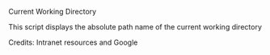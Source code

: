 Current Working Directory

This script displays the absolute path name of the current working directory

Credits: Intranet resources and Google